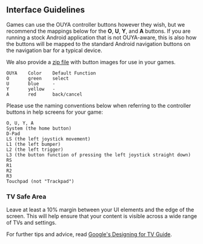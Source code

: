 ## Interface Guidelines

Games can use the OUYA controller buttons however they wish, but we recommend the mappings below for the **O**, **U**, **Y**, and **A** buttons. If you are running a stock Android application that is not OUYA-aware, this is also how the buttons will be mapped to the standard Android navigation buttons on the navigation bar for a typical device.

We also provide a [zip file](https://d31pno3ktcq63f.cloudfront.net/assets/OUYA_Buttons.zip) with button images for use in your games.

```text
OUYA    Color    Default Function
O       green    select
U       blue     -
Y       yellow   -
A       red      back/cancel
```

Please use the naming conventions below when referring to the controller buttons in help screens for your game:
```text
O, U, Y, A
System (the home button)
D-Pad 
LS (the left joystick movement)
L1 (the left bumper)
L2 (the left trigger)
L3 (the button function of pressing the left joystick straight down)
RS
R1
R2
R3
Touchpad (not "Trackpad")
```

### TV Safe Area

Leave at least a 10% margin between your UI elements and the edge of the screen. This will help ensure that your content is visible across a wide range of TVs and settings.

For further tips and advice, read [Google's Designing for TV Guide](https://developers.google.com/tv/web/docs/optimization_guide).
